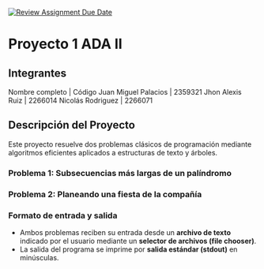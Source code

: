 [![Review Assignment Due Date](https://classroom.github.com/assets/deadline-readme-button-22041afd0340ce965d47ae6ef1cefeee28c7c493a6346c4f15d667ab976d596c.svg)](https://classroom.github.com/a/kKWtV-CB)
# Proyecto 1 ADA II

## Integrantes

Nombre completo | Código
Juan Miguel Palacios | 2359321
Jhon Alexis Ruiz | 2266014
Nicolás Rodriguez | 2266071

## Descripción del Proyecto

Este proyecto resuelve dos problemas clásicos de programación mediante algoritmos eficientes aplicados a estructuras de texto y árboles.

### Problema 1: Subsecuencias más largas de un palíndromo

### Problema 2: Planeando una fiesta de la compañía

### Formato de entrada y salida

- Ambos problemas reciben su entrada desde un **archivo de texto** indicado por el usuario mediante un **selector de archivos (file chooser)**.
- La salida del programa se imprime por **salida estándar (stdout)** en minúsculas.
